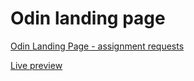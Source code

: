 # Odin landing page

[Odin Landing Page - assignment requests](https://www.theodinproject.com/lessons/foundations-landing-page)

[Live preview](https://dreamingreality.github.io/odin-landing-page/)
